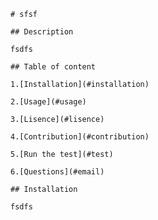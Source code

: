 
    # sfsf

    ## Description

    fsdfs

    ## Table of content

    1.[Installation](#installation) 

    2.[Usage](#usage) 

    3.[Lisence](#lisence) 

    4.[Contribution](#contribution) 

    5.[Run the test](#test) 

    6.[Questions](#email) 

    ## Installation 

    fsdfs


